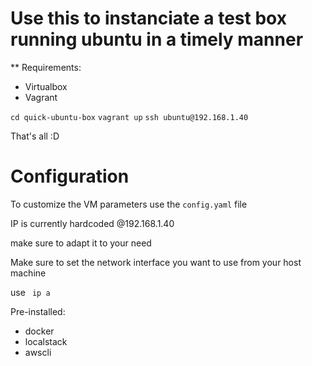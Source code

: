 # Use this to instanciate a test box running ubuntu in a timely manner

** Requirements:
* Virtualbox 
* Vagrant

`cd quick-ubuntu-box`
`vagrant up`
`ssh ubuntu@192.168.1.40`

That's all :D

# Configuration
To customize the VM parameters use the `config.yaml` file

IP is currently hardcoded @192.168.1.40

make sure to adapt it to your need 

Make sure to set the network interface you want to use from your host machine

use
` ip a`

Pre-installed:
- docker
- localstack
- awscli

